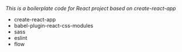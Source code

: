 *This is a boilerplate code for React project based on create-react-app*
- create-react-app
- babel-plugin-react-css-modules
- sass
- eslint
- flow